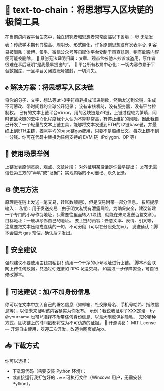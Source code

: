 # 🧠 text-to-chain：将思想写入区块链的极简工具
在当前的内容平台生态中，独立研究者和思想者常常面临以下困境：
📪 无法发表：传统学术期刊门槛高、周期长、形式僵化，许多原创思想没有发表平台.
🔒 容易被删除：微博、知乎、微信公众号等自媒体平台受制于审查规则，稍有敏感内容便可能被删除。
🧾 原创无法证明归属：文章、观点常被他人抄袭或盗用，原作者很难在事后证明“是我最早提出的”。
💬 平台所有权属中心化：一切内容依赖于平台数据库，一旦平台关闭或账号被封，一切消失。

## ✊ 解决方案：将思想写入区块链
将你的句子、文字、想法等utf-8字符串转换成16进制数，然后发送到公链，生成不可篡改、带时间戳的全球公开记录； 没有审核机制，没有服务器，没有平台控制权。
已有的文本上链平台mirror，用的区块链是AR链，上链过程较为繁琐，同时该区块链的去中心化程度我个人认为不算非常高，有停止维护的风险，因此我自己开发了一个轻量的文本上链工具，能够将文本发送到ETH的L2链base链，并最终上到ETH主链，按照平均的base链gas费用，只要不是超级长文，每次上链不到一分钱。你可在代码中替换为任何支持的 EVM 链（Polygon、OP 等）

## 🌟 使用场景举例
上链发表原创灵感、观点、文章片段；
对外证明某段话是你最早提出；
发布无需信任第三方的“声明”或“证据”；
实现内容的不可删改、永久记录。
 
## ⚙️ 使用方法
原理是在链上发送一笔交易，转账数额是0，但是交易附带一部分信息。
按照提示输入：
 私钥：用于发送交易（由于明文私钥有泄露风险，为确保安全，建议新建一个专门的小号作为地址，只需要往里面转入1块钱，就能在未来发送百篇文章）。
 目标地址：一般填写你自己的地址。
 要上链的内容：任意文本、表情、引文等，注意要把文本压缩成连续的一句，不可分段（可以在分段处加\n）。
 发送确认：脚本会显示 gas 预估，确认后才发出。
 
## 🔐 安全建议
 强烈建议不要使用主钱包私钥！请用一个干净的小号地址进行上链。
 脚本不会联网上传任何数据，只通过你连接的 RPC 发送交易。
 如需进一步保障安全，可自行修改脚本。
 
## 🧠 可选建议：加/不加身份信息
 你可以在文本中加入自己的署名信息（如邮箱、社交账号名、手机号哈希、指纹信息等），以便未来证明该内容确实为你发布。
 示例：我说我证明了XXX定理 – by @yourname
 也可以选择不附带任何身份信息，以最大限度保护隐私。
无论哪种方式，区块链上的时间戳都将成为不可伪造的证据。
📄 开源协议：
MIT License — 开源自由使用，欢迎二次开发、改造为网页或App。

## 📥 下载方式
你可以选择：
- 下载源代码（需要安装 Python 环境）；
- 或直接运行我打包好的 `.exe` 可执行文件（Windows 用户，无需安装Python）。
